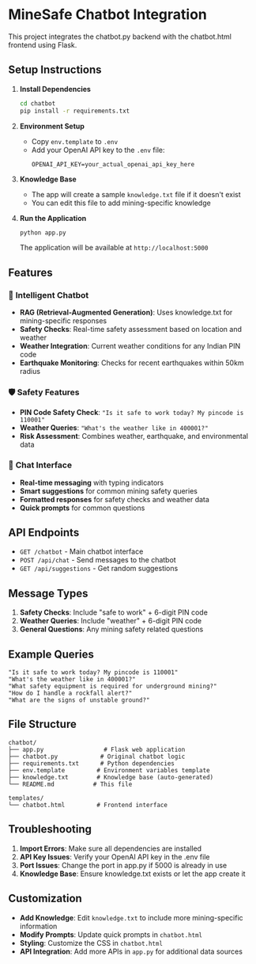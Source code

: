 # MineSafe Chatbot Integration

This project integrates the chatbot.py backend with the chatbot.html frontend using Flask.

## Setup Instructions

1. **Install Dependencies**
   ```bash
   cd chatbot
   pip install -r requirements.txt
   ```

2. **Environment Setup**
   - Copy `env.template` to `.env`
   - Add your OpenAI API key to the `.env` file:
     ```
     OPENAI_API_KEY=your_actual_openai_api_key_here
     ```

3. **Knowledge Base**
   - The app will create a sample `knowledge.txt` file if it doesn't exist
   - You can edit this file to add mining-specific knowledge

4. **Run the Application**
   ```bash
   python app.py
   ```
   
   The application will be available at `http://localhost:5000`

## Features

### 🤖 **Intelligent Chatbot**
- **RAG (Retrieval-Augmented Generation)**: Uses knowledge.txt for mining-specific responses
- **Safety Checks**: Real-time safety assessment based on location and weather
- **Weather Integration**: Current weather conditions for any Indian PIN code
- **Earthquake Monitoring**: Checks for recent earthquakes within 50km radius

### 🛡️ **Safety Features**
- **PIN Code Safety Check**: `"Is it safe to work today? My pincode is 110001"`
- **Weather Queries**: `"What's the weather like in 400001?"`
- **Risk Assessment**: Combines weather, earthquake, and environmental data

### 💬 **Chat Interface**
- **Real-time messaging** with typing indicators
- **Smart suggestions** for common mining safety queries
- **Formatted responses** for safety checks and weather data
- **Quick prompts** for common questions

## API Endpoints

- `GET /chatbot` - Main chatbot interface
- `POST /api/chat` - Send messages to the chatbot
- `GET /api/suggestions` - Get random suggestions

## Message Types

1. **Safety Checks**: Include "safe to work" + 6-digit PIN code
2. **Weather Queries**: Include "weather" + 6-digit PIN code  
3. **General Questions**: Any mining safety related questions

## Example Queries

```
"Is it safe to work today? My pincode is 110001"
"What's the weather like in 400001?"
"What safety equipment is required for underground mining?"
"How do I handle a rockfall alert?"
"What are the signs of unstable ground?"
```

## File Structure

```
chatbot/
├── app.py                 # Flask web application
├── chatbot.py            # Original chatbot logic
├── requirements.txt      # Python dependencies
├── env.template         # Environment variables template
├── knowledge.txt        # Knowledge base (auto-generated)
└── README.md           # This file

templates/
└── chatbot.html         # Frontend interface
```

## Troubleshooting

1. **Import Errors**: Make sure all dependencies are installed
2. **API Key Issues**: Verify your OpenAI API key in the .env file
3. **Port Issues**: Change the port in app.py if 5000 is already in use
4. **Knowledge Base**: Ensure knowledge.txt exists or let the app create it

## Customization

- **Add Knowledge**: Edit `knowledge.txt` to include more mining-specific information
- **Modify Prompts**: Update quick prompts in `chatbot.html`
- **Styling**: Customize the CSS in `chatbot.html`
- **API Integration**: Add more APIs in `app.py` for additional data sources
